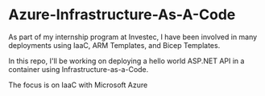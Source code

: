 # Azure-Infrastructure-As-A-Code
As part of my internship program at Investec, I have been involved in many deployments using IaaC, ARM Templates, and Bicep Templates.

In this repo, I'll be working on deploying a hello world ASP.NET API in a container using Infrastructure-as-a-Code.

The focus is on IaaC with Microsoft Azure
